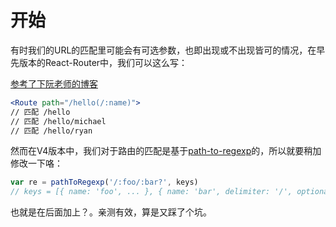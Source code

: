 # 开始

有时我们的URL的匹配里可能会有可选参数，也即出现或不出现皆可的情况，在早先版本的React-Router中，我们可以这么写：

[参考了下阮老师的博客](http://www.ruanyifeng.com/blog/2016/05/react_router.html)
```jsx harmony
<Route path="/hello(/:name)">
// 匹配 /hello
// 匹配 /hello/michael
// 匹配 /hello/ryan
```

然而在V4版本中，我们对于路由的匹配是基于[path-to-regexp](https://www.npmjs.com/package/path-to-regexp)的，所以就要稍加修改一下咯：

```jsx harmony
var re = pathToRegexp('/:foo/:bar?', keys)
// keys = [{ name: 'foo', ... }, { name: 'bar', delimiter: '/', optional: true, repeat: false }] 
```

也就是在后面加上？。亲测有效，算是又踩了个坑。